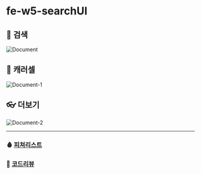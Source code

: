 # fe-w5-searchUI
## 🍳 검색
![Document](https://user-images.githubusercontent.com/65053955/129893707-a8399745-f639-44e6-a2ef-a1e3a5fe34a4.gif)
## 🎠 캐러셀
![Document-_1_](https://user-images.githubusercontent.com/65053955/129894926-99b82cc5-163c-4cd9-87fd-8755c8a42653.gif)
## 👓 더보기
![Document-_2_](https://user-images.githubusercontent.com/65053955/129895779-06cdb136-f14e-45b4-8016-73b20b6455cb.gif)

---

### 🩸 [피쳐리스트](https://github.com/skawnkk/fe-w5-searchUI/wiki/plan)
### 🥏 [코드리뷰](https://github.com/codesquad-members-2021/fe-w5-searchUI/pull/78)
